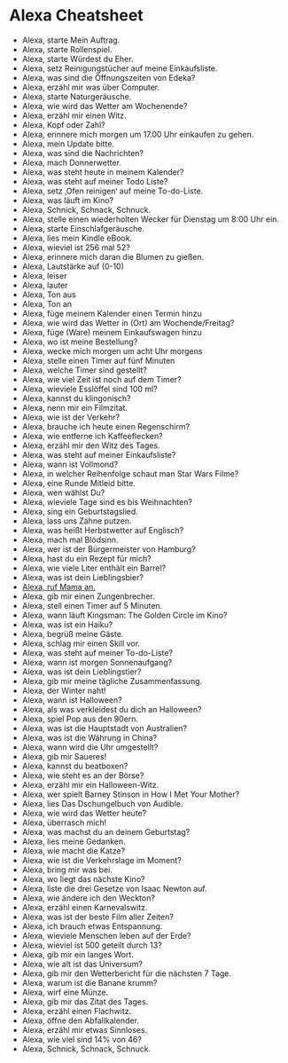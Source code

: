 # Alexa Cheatsheet

- Alexa, starte Mein Auftrag.
- Alexa, starte Rollenspiel.
- Alexa, starte Würdest du Eher.
- Alexa, setz Reinigungstücher auf meine Einkaufsliste.
- Alexa, was sind die Öffnungszeiten von Edeka?
- Alexa, erzähl mir was über Computer.
- Alexa, starte Naturgeräusche.
- Alexa, wie wird das Wetter am Wochenende?
- Alexa, erzähl mir einen Witz.
- Alexa, Kopf oder Zahl?
- Alexa, erinnere mich morgen um 17.00 Uhr einkaufen zu gehen.
- Alexa, mein Update bitte.
- Alexa, was sind die Nachrichten?
- Alexa, mach Donnerwetter.
- Alexa, was steht heute in meinem Kalender?
- Alexa, was steht auf meiner Todo Liste?
- Alexa, setz ‚Ofen reinigen‘ auf meine To-do-Liste.
- Alexa, was läuft im Kino?
- Alexa, Schnick, Schnack, Schnuck.
- Alexa, stelle einen wiederholten Wecker für Dienstag um 8:00 Uhr ein.
- Alexa, starte Einschlafgeräusche.
- Alexa, lies mein Kindle eBook.
- Alexa, wieviel ist 256 mal 52?
- Alexa, erinnere mich daran die Blumen zu gießen.
- Alexa, Lautstärke auf (0-10)
- Alexa, leiser
- Alexa, lauter
- Alexa, Ton aus
- Alexa, Ton an
- Alexa, füge meinem Kalender einen Termin hinzu
- Alexa, wie wird das Wetter in (Ort) am Wochende/Freitag?
- Alexa, füge (Ware) meinem Einkaufswagen hinzu
- Alexa, wo ist meine Bestellung?
- Alexa, wecke mich morgen um acht Uhr morgens
- Alexa, stelle einen Timer auf fünf Minuten
- Alexa, welche Timer sind gestellt?
- Alexa, wie viel Zeit ist noch auf dem Timer?
- Alexa, wieviele Esslöffel sind 100 ml?
- Alexa, kannst du klingonisch?
- Alexa, nenn mir ein Filmzitat.
- Alexa, wie ist der Verkehr?
- Alexa, brauche ich heute einen Regenschirm?
- Alexa, wie entferne ich Kaffeeflecken?
- Alexa, erzähl mir den Witz des Tages.
- Alexa, was steht auf meiner Einkaufsliste?
- Alexa, wann ist Vollmond?
- Alexa, in welcher Reihenfolge schaut man Star Wars Filme?
- Alexa, eine Runde Mitleid bitte.
- Alexa, wen wählst Du?
- Alexa, wieviele Tage sind es bis Weihnachten?
- Alexa, sing ein Geburtstagslied.
- Alexa, lass uns Zähne putzen.
- Alexa, was heißt Herbstwetter auf Englisch?
- Alexa, mach mal Blödsinn.
- Alexa, wer ist der Bürgermeister von Hamburg?
- Alexa, hast du ein Rezept für mich?
- Alexa, wie viele Liter enthält ein Barrel?
- Alexa, was ist dein Lieblingsbier?
- [Alexa, ruf Mama an.](https://smile.amazon.de/b/?ie=UTF8&node=14072713031&ref_=pe_3346671_217113181_email_AUCC_CM_DE_meet_alexa_cm2)
- Alexa, gib mir einen Zungenbrecher.
- Alexa, stell einen Timer auf 5 Minuten.
- Alexa, wann läuft Kingsman: The Golden Circle im Kino?
- Alexa, was ist ein Haiku?
- Alexa, begrüß meine Gäste.
- Alexa, schlag mir einen Skill vor.
- Alexa, was steht auf meiner To-do-Liste?
- Alexa, wann ist morgen Sonnenaufgang?
- Alexa, was ist dein Lieblingstier?
- Alexa, gib mir meine tägliche Zusammenfassung.
- Alexa, der Winter naht!
- Alexa, wann ist Halloween?
- Alexa, als was verkleidest du dich an Halloween?
- Alexa, spiel Pop aus den 90ern.
- Alexa, was ist die Hauptstadt von Australien?
- Alexa, was ist die Währung in China?
- Alexa, wann wird die Uhr umgestellt?
- Alexa, gib mir Saueres!
- Alexa, kannst du beatboxen?
- Alexa, wie steht es an der Börse?
- Alexa, erzähl mir ein Halloween-Witz.
- Alexa, wer spielt Barney Stinson in How I Met Your Mother?
- Alexa, lies Das Dschungelbuch von Audible.
- Alexa, wie wird das Wetter heute?
- Alexa, überrasch mich!
- Alexa, was machst du an deinem Geburtstag?
- Alexa, lies meine Gedanken.
- Alexa, wie macht die Katze?
- Alexa, wie ist die Verkehrslage im Moment?
- Alexa, bring mir was bei.
- Alexa, wo liegt das nächste Kino?
- Alexa, liste die drei Gesetze von Isaac Newton auf.
- Alexa, wie ändere ich den Weckton?
- Alexa, erzähl einen Karnevalswitz.
- Alexa, was ist der beste Film aller Zeiten?
- Alexa, ich brauch etwas Entspannung.
- Alexa, wieviele Menschen leben auf der Erde?
- Alexa, wieviel ist 500 geteilt durch 13?
- Alexa, gib mir ein langes Wort.
- Alexa, wie alt ist das Universum?
- Alexa, gib mir den Wetterbericht für die nächsten 7 Tage.
- Alexa, warum ist die Banane krumm?
- Alexa, wirf eine Münze.
- Alexa, gib mir das Zitat des Tages.
- Alexa, erzähl einen Flachwitz.
- Alexa, öffne den Abfallkalender.
- Alexa, erzähl mir etwas Sinnloses.
- Alexa, wie viel sind 14% von 46?
- Alexa, Schnick, Schnack, Schnuck.
